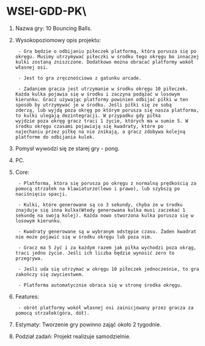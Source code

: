 # WSEI-GDD-PK\

1. Nazwa gry: 10 Bouncing Balls.

2. Wysokopoziomowy opis projektu: 

        - Gra będzie o odbijaniu piłeczek platformą, która porusza się po okręgu. Musimy utrzymywać piłeczki w środku tego okręgu bo innaczej kulki zostaną zniszczone. Dodatkowo można obracać platformy wokół własnej osi.
        
        - Jest to gra zręcznościowa z gatunku arcade.
        
        - Zadaniem gracza jest utrzymanie w środku okręgu 10 piłeczek. Każda kulka pojawia się w środku i zaczyna podążać w losowym      kierunku. Gracz używając platformy powinien odbijać piłki w ten sposób by utrzymywać je w środku. Jeśli piłki się ze sobą               zderzą, lub wyjdą poza okręg po którym porusza się nasza platforma, to kulki ulegają dezintegracji. W przypadku gdy piłka               wyjdzie poza okręg gracz traci 1 życie, których ma w sumie 5. W środku okręgu czasami pojawiają się kwadraty, które po                   najechaniu przez piłkę na nie znikają, a gracz zdobywa kolejną platforme do odbijania kulek.

3. Pomysł wywodzi się ze starej gry - pong.

4. PC.

5. Core:
        
        - Platforma, która się porusza po okręgu z normalną prędkością za pomocą strzałek na klawiaturze(lewo i prawo), lub szybszą po    naciśnięciu spacji.
        
        - Kulki, które generowane są co 3 sekundy, chyba że w środku znajduje się inna kulka(Wtedy generowana kulka musi zaczekać 1      sekundę na swoją kolej). Każda nowo stworzona kulka porusza się w losowym kierunku.
        
        - Kwadraty generowane są w wybranym odstępie czasu. Żaden kwadrat nie może pojawić się w środku okręgu lub poza nim.
        
        - Gracz ma 5 żyć i za każdym razem jak piłka wychodzi poza okrąg, traci jedno życie. Jeśli ich liczba będzie wynosić zero to przegrywa.
        
        - Jeśli uda się utrzymać w okręgu 10 piłeczek jednocześnie, to gra zakończy się zwyciestwem.
        
        - Platforma automatycznie obraca się w stronę środka okręgu.

6. Features:

        - obrót platformy wokół własnej osi zainicjowany przez gracza za pomocą strzałek(góra, dół).

7. Estymaty: Tworzenie gry powinno zająć około 2 tygodnie.

8. Podział zadań: Projekt realizuje samodzielnie.


        
